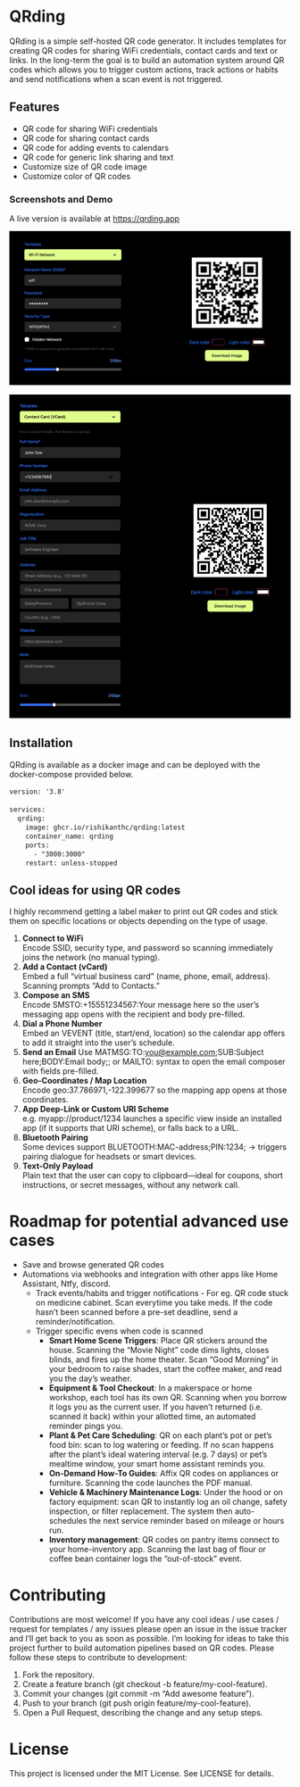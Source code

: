 # QRding

QRding is a simple self-hosted QR code generator. It includes templates for creating QR codes for sharing WiFi credentials, contact cards and text or links. In the long-term the goal is to build an automation system around QR codes which allows you to trigger custom actions, track actions or habits and send notifications when a scan event is not triggered.

## Features

* QR code for sharing WiFi credentials
* QR code for sharing contact cards
* QR code for adding events to calendars
* QR code for generic link sharing and text
* Customize size of QR code image
* Customize color of QR codes

### Screenshots and Demo

A live version is available at https://qrding.app

![Screenshot 1 - WiFi credentials](screenshots/wifi.png)

![Screenshot 2 - Contact card](screenshots/contact-card.png)

## Installation

QRding is available as a docker image and can be deployed with the docker-compose provided below.

````compose
version: '3.8'

services:
  qrding:
    image: ghcr.io/rishikanthc/qrding:latest
    container_name: qrding
    ports:
      - "3000:3000"
    restart: unless-stopped
````

## Cool ideas for using QR codes

I highly recommend getting a label maker to print out QR codes and stick them on specific locations or objects depending on the type of usage.

1. **Connect to WiFi**  
   Encode SSID, security type, and password so scanning immediately joins the network (no manual typing).
1. **Add a Contact (vCard)**  
   Embed a full “virtual business card” (name, phone, email, address). Scanning prompts “Add to Contacts.”
1. **Compose an SMS**  
   Encode SMSTO:+15551234567:Your message here so the user’s messaging app opens with the recipient and body pre-filled.
1. **Dial a Phone Number**  
   Embed an VEVENT (title, start/end, location) so the calendar app offers to add it straight into the user’s schedule.
1. **Send an Email**
   Use MATMSG:TO:you@example.com;SUB:Subject here;BODY:Email body;; or MAILTO: syntax to open the email composer with fields pre-filled.
1. **Geo-Coordinates / Map Location**  
   Encode geo:37.786971,-122.399677 so the mapping app opens at those coordinates.
1. **App Deep-Link or Custom URI Scheme**  
   e.g. myapp://product/1234 launches a specific view inside an installed app (if it supports that URI scheme), or falls back to a URL.
1. **Bluetooth Pairing**  
   Some devices support BLUETOOTH:MAC-address;PIN:1234; → triggers pairing dialogue for headsets or smart devices.
1. **Text-Only Payload**  
   Plain text that the user can copy to clipboard—ideal for coupons, short instructions, or secret messages, without any network call.

# Roadmap for potential advanced use cases

* Save and browse generated QR codes
* Automations via webhooks and integration with other apps like Home Assistant, Ntfy, discord.
  * Track events/habits and trigger notifications - For eg. QR code stuck on medicine cabinet. Scan everytime you take meds. If the code hasn’t been scanned before a pre-set deadline, send a reminder/notification.
  * Trigger specific evens when code is scanned
    * **Smart Home Scene Triggers**: Place QR stickers around the house. Scanning the “Movie Night” code dims lights, closes blinds, and fires up the home theater. Scan “Good Morning” in your bedroom to raise shades, start the coffee maker, and read you the day’s weather.
    * **Equipment & Tool Checkout**: In a makerspace or home workshop, each tool has its own QR. Scanning when you borrow it logs you as the current user. If you haven’t returned (i.e. scanned it back) within your allotted time, an automated reminder pings you.
    * **Plant & Pet Care Scheduling**: QR on each plant’s pot or pet’s food bin: scan to log watering or feeding. If no scan happens after the plant’s ideal watering interval (e.g. 7 days) or pet’s mealtime window, your smart home assistant reminds you.
    * **On-Demand How-To Guides**: Affix QR codes on appliances or furniture. Scanning the code launches the PDF manual.
    * **Vehicle & Machinery Maintenance Logs**: Under the hood or on factory equipment: scan QR to instantly log an oil change, safety inspection, or filter replacement. The system then auto-schedules the next service reminder based on mileage or hours run.
    * **Inventory management**: QR codes on pantry items connect to your home-inventory app. Scanning the last bag of flour or coffee bean container logs the “out-of-stock” event.

# Contributing

Contributions are most welcome!
If you have any cool ideas / use cases / request for templates / any issues please open an
issue in the issue tracker and I’ll get back to you as soon as possible. I’m looking for ideas to take this project further to build automation pipelines based on QR codes.
Please follow these steps to contribute to development:

1. Fork the repository.
1. Create a feature branch (git checkout -b feature/my-cool-feature).
1. Commit your changes (git commit -m “Add awesome feature”).
1. Push to your branch (git push origin feature/my-cool-feature).
1. Open a Pull Request, describing the change and any setup steps.

# License

This project is licensed under the MIT License. See LICENSE for details.

